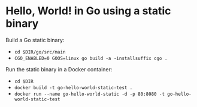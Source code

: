 # Hello, World! in Go using a static binary

Build a Go static binary:
- ``cd $DIR/go/src/main``
- ``CGO_ENABLED=0 GOOS=linux go build -a -installsuffix cgo .``

Run the static binary in a Docker container:
- ``cd $DIR``
- ``docker build -t go-hello-world-static-test .``
- ``docker run --name go-hello-world-static -d -p 80:8080 -t go-hello-world-static-test``